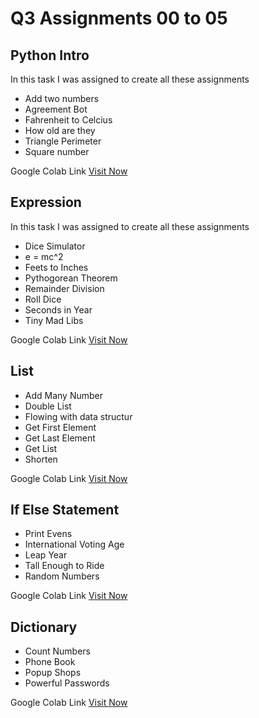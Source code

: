 # Q3 Assignments 00 to 05

## Python Intro
In this task I was assigned to create all these assignments
* Add two numbers
* Agreement Bot
* Fahrenheit to Celcius
* How old are they
* Triangle Perimeter
* Square number

Google Colab Link [Visit Now](https://colab.research.google.com/drive/1LpDYcO8WyvWyyyDKevHukTlYdlDIvaOX?usp=sharing)

## Expression
In this task I was assigned to create all these assignments
* Dice Simulator
* e = mc^2
* Feets to Inches
* Pythogorean Theorem
* Remainder Division
* Roll Dice
* Seconds in Year
* Tiny Mad Libs

Google Colab Link [Visit Now](https://colab.research.google.com/drive/1frudMbIvlZLfosvmF36eJO2_Ney1yMaT?usp=sharing)


## List
* Add Many Number
* Double List
* Flowing with data structur
* Get First Element
* Get Last Element
* Get List
* Shorten

Google Colab Link [Visit Now](https://colab.research.google.com/drive/10a6FDnEdGoVJkXXXSfvy45SNh-hyU-UF?usp=sharing)


## If Else Statement
* Print Evens
* International Voting Age
* Leap Year
* Tall Enough to Ride
* Random Numbers

Google Colab Link [Visit Now](https://colab.research.google.com/drive/14NHhOzed3wOSb0-leWSUtJ8OHBxZUV1W?usp=sharing)


## Dictionary
* Count Numbers
* Phone Book
* Popup Shops
* Powerful Passwords

Google Colab Link [Visit Now](https://colab.research.google.com/drive/1SrN7aVvL18FcW1kQxHO0adj_x8mYe86Q?usp=sharing)


